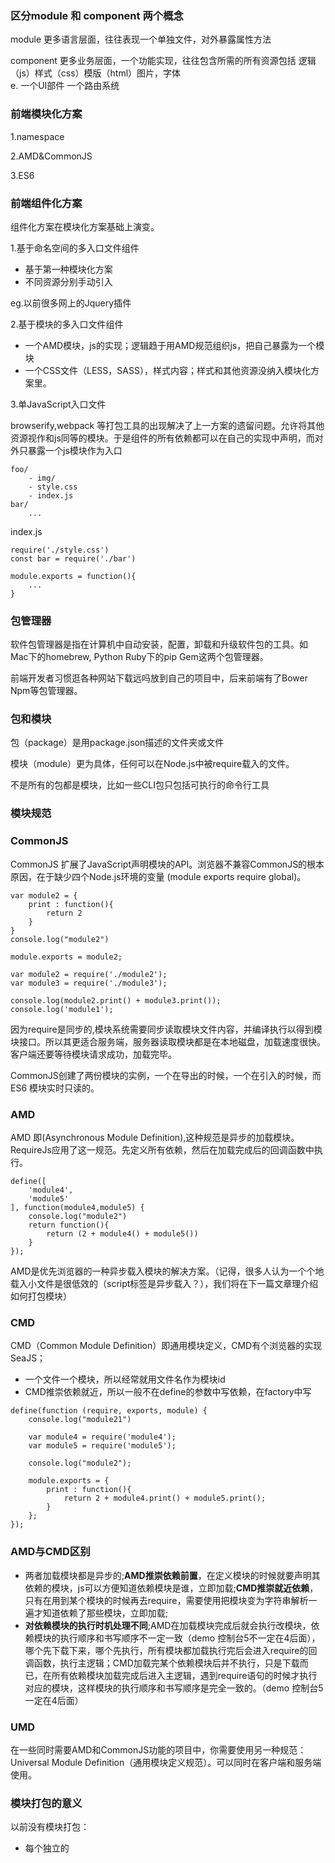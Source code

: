 
### 区分module 和 component 两个概念
module 更多语言层面，往往表现一个单独文件，对外暴露属性方法

component 更多业务层面，一个功能实现，往往包含所需的所有资源包括 逻辑（js）样式（css）模版（html）图片，字体  
e. 一个UI部件 一个路由系统 


### 前端模块化方案

1.namespace

2.AMD&CommonJS

3.ES6


### 前端组件化方案

组件化方案在模块化方案基础上演变。

1.基于命名空间的多入口文件组件
    
- 基于第一种模块化方案
- 不同资源分别手动引入

eg.以前很多网上的Jquery插件

2.基于模块的多入口文件组件

- 一个AMD模块，js的实现；逻辑趋于用AMD规范组织js，把自己暴露为一个模块
- 一个CSS文件（LESS，SASS），样式内容；样式和其他资源没纳入模块化方案里。

3.单JavaScript入口文件

browserify,webpack 等打包工具的出现解决了上一方案的遗留问题。允许将其他资源视作和js同等的模块。于是组件的所有依赖都可以在自己的实现中声明，而对外只暴露一个js模块作为入口

```
foo/
    - img/
    - style.css
    - index.js
bar/
    ...
```
index.js

```
require('./style.css')
const bar = require('./bar')

module.exports = function(){
    ...
}
```

### 包管理器 

软件包管理器是指在计算机中自动安装，配置，卸载和升级软件包的工具。如Mac下的homebrew, Python Ruby下的pip Gem这两个包管理器。

前端开发者习惯逛各种网站下载远吗放到自己的项目中，后来前端有了Bower Npm等包管理器。

### 包和模块

包（package）是用package.json描述的文件夹或文件

模块（module）更为具体，任何可以在Node.js中被require载入的文件。

不是所有的包都是模块，比如一些CLI包只包括可执行的命令行工具


### 模块规范

### CommonJS

CommonJS 扩展了JavaScript声明模块的API。浏览器不兼容CommonJS的根本原因，在于缺少四个Node.js环境的变量 (module  exports  require  global)。

```
var module2 = {
    print : function(){
        return 2
    }
}
console.log("module2")

module.exports = module2;
```
```
var module2 = require('./module2');
var module3 = require('./module3');

console.log(module2.print() + module3.print());
console.log('module1');
```
因为require是同步的,模块系统需要同步读取模块文件内容，并编译执行以得到模块接口。所以其更适合服务端，服务器读取模块都是在本地磁盘，加载速度很快。客户端还要等待模块请求成功，加载完毕。

CommonJS创建了两份模块的实例，一个在导出的时候，一个在引入的时候，而ES6 模块实时只读的。

### AMD

AMD 即(Asynchronous Module Definition),这种规范是异步的加载模块。RequireJs应用了这一规范。先定义所有依赖，然后在加载完成后的回调函数中执行。

```
define([
    'module4',
    'module5'
], function(module4,module5) {
    console.log("module2")
    return function(){
        return (2 + module4() + module5())
    }
});
```
AMD是优先浏览器的一种异步载入模块的解决方案。（记得，很多人认为一个个地载入小文件是很低效的（script标签是异步载入？），我们将在下一篇文章理介绍如何打包模块）

### CMD

CMD（Common Module Definition）即通用模块定义，CMD有个浏览器的实现SeaJS；

- 一个文件一个模块，所以经常就用文件名作为模块id
- CMD推崇依赖就近，所以一般不在define的参数中写依赖，在factory中写

```
define(function (require, exports, module) {
    console.log("module21")

    var module4 = require('module4');
    var module5 = require('module5');

    console.log("module2");

    module.exports = {
        print : function(){
            return 2 + module4.print() + module5.print();
        }
    };
});
```

### AMD与CMD区别

- 两者加载模块都是异步的;**AMD推崇依赖前置**，在定义模块的时候就要声明其依赖的模块，js可以方便知道依赖模块是谁，立即加载;**CMD推崇就近依赖**，只有在用到某个模块的时候再去require，需要使用把模块变为字符串解析一遍才知道依赖了那些模块，立即加载; 
- **对依赖模块的执行时机处理不同**;AMD在加载模块完成后就会执行改模块，依赖模块的执行顺序和书写顺序不一定一致（demo 控制台5不一定在4后面），哪个先下载下来，哪个先执行，所有模块都加载执行完后会进入require的回调函数，执行主逻辑；CMD加载完某个依赖模块后并不执行，只是下载而已，在所有依赖模块加载完成后进入主逻辑，遇到require语句的时候才执行对应的模块，这样模块的执行顺序和书写顺序是完全一致的。（demo 控制台5一定在4后面）

### UMD

在一些同时需要AMD和CommonJS功能的项目中，你需要使用另一种规范：Universal Module Definition（通用模块定义规范）。可以同时在客户端和服务端使用。


### 模块打包的意义

以前没有模块打包：

- 每个独立的<script>标签依次加载多个js文件，浏览器会停止网页渲染，网页失去响应的时间就会越长。

- js文件之间存在依赖关系，保证加载顺序，依赖关系很复杂的时候，代码的编写和维护都会变得困难。

为了解决这个问题，我们就需要进行模块打包，把所有的模块合并到一个或几个文件中，以此来减少HTTP请求数。这也可以被称作是从开发到上线前的构建环节。

### 打包模块的方法

如果你使用的是一些浏览器原生不支持的模块系统（例如CommonJS 或 AMD，以及ES6 模块的支持现在也不完整），你就需要使用一些专门的构建工具来把它们转换成浏览器支持的代码。模块系统经历了长久的演变，对应模块打包方案几经变迁。

### 打包 CommonJS

 Browserify分析依赖，构建。

（想象 打包前后 载入时间和编译时间的timeline）

### 打包 AMD

需要一些例如RequireJS 的AMD加载器让你在应用中按需加载模块代码。

AMD是异步加载模块，这也就意味着你不是必须把所有的代码打包到一个文件里，模块加载不影响后续语句执行。不过在实际应用中，为了避免用户过多的请求对服务器造成压力。大多数的开发者还是用构建工具来合并和压缩AMD的模块。

总的来说，在开发过程中，采用AMD的应用直到正式上线发布之前都不需要构建。

RequireJS

- 实现js文件的异步加载，避免网页失去响应；

- 管理模块之间的依赖性，便于代码的编写和维护。


### CommonJS与ES6区别

> require: node 和 es6 都支持的引入
> 
> export / import : 只有es6 支持的导出引入
> 
> module.exports / exports: 只有 node 支持的导出


- ES6模块的设计思想，是尽量的静态化，使得编译时就能确定模块的依赖关系(“静态优化”)，以及输入和输出的变量。CommonJS和AMD模块，都只能在运行时确定这些东西(“运行时加载”)。

- ES6模块是动态引用，如果使用import从一个模块加载变量，那些变量不会被缓存，而是成为一个指向被加载模块的引用，需要开发者自己保证，真正取值的时候能够取到值。CommonJS模块的重要特性是加载时执行，即脚本代码在require的时候，就会全部执行。


- ES6模块不是对象，而是通过export命令显式指定输出的代码，输入时也采用静态命令的形式。
CommonJS和AMD模块是一个对象。


- ES6模块加载的机制，与CommonJS模块完全不同。CommonJS模块输出的是一个值的拷贝，而ES6模块输出的是值的引用。

    CommonJS模块输出的是被输出值的拷贝，也就是说，一旦输出一个值，模块内部的变化就影响不到这个值。ES6模块是动态引用，并且不会缓存值，模块里面的变量绑定其所在的模块。
    
```
// counter.js
exports.count = 0
setTimeout(function () {
  console.log('increase count to', exports.count++, 'in counter.js after 500ms')
}, 500)

// commonjs.js
const {count} = require('./counter')
setTimeout(function () {
  console.log('read count after 1000ms in commonjs is', count)
}, 1000)

//es6.js
import {count} from './counter'
setTimeout(function () {
  console.log('read count after 1000ms in es6 is', count)
}, 1000)
```

```
➜  test node commonjs.js
increase count to 1 in counter.js after 500ms
read count after 1000ms in commonjs is 0
➜  test babel-node es6.js
increase count to 1 in counter.js after 500ms
read count after 1000ms in es6 is 1
```



reference :

https://juejin.im/post/5a422b036fb9a045211ef789

https://juejin.im/post/597ec55a51882556a234fcef

https://wmaqingbo.github.io/blog/2017/09/15/ES6%E6%A8%A1%E5%9D%97-%E5%92%8C-CommonJS-%E7%9A%84%E5%8C%BA%E5%88%AB/

https://juejin.im/post/5cb004da5188251b130c773e#heading-32